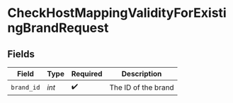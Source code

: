 # CheckHostMappingValidityForExistingBrandRequest


## Fields

| Field               | Type                | Required            | Description         |
| ------------------- | ------------------- | ------------------- | ------------------- |
| `brand_id`          | *int*               | :heavy_check_mark:  | The ID of the brand |
